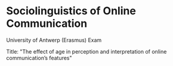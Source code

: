# Sociolinguistics of Online Communication
University of Antwerp (Erasmus) Exam

Title: "The effect of age in perception and interpretation of online communication’s features"
